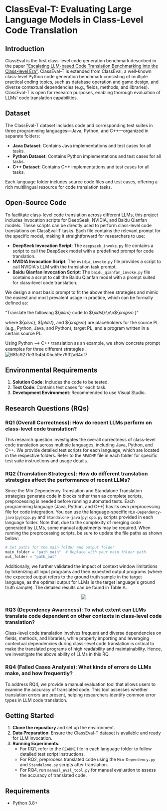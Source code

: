 # ClassEval-T: Evaluating Large Language Models in Class-Level Code Translation

## Introduction

ClassEval is the first class-level code generation benchmark described in the paper ["Escalating LLM-based Code Translation Benchmarking into the Class-level Era"](https://arxiv.org/abs/2411.06145).
ClassEval-T is extended from ClassEval, a well-known class-level Python code generation benchmark consisting of multiple practical coding topics, such as database operation and game design, and diverse contextual dependencies (e.g., fields, methods, and libraries). ClassEval-T is open for research purposes, enabling thorough evaluation of LLMs' code translation capabilities.

## Dataset

The ClassEval-T dataset includes code and corresponding test suites in three programming languages—Java, Python, and C++—organized in separate folders:

- **Java Dataset**: Contains Java implementations and test cases for all tasks.
- **Python Dataset**: Contains Python implementations and test cases for all tasks.
- **C++ Dataset**: Contains C++ implementations and test cases for all tasks.

Each language folder includes source code files and test cases, offering a rich multilingual resource for code translation tasks.

## Open-Source Code

To facilitate class-level code translation across different LLMs, this project includes invocation scripts for DeepSeek, NVIDIA, and Baidu Qianfan models. These scripts can be directly used to perform class-level code translations on ClassEval-T tasks. Each file contains the relevant prompt for the specific model, making it straightforward for researchers to use:

- **DeepSeek Invocation Script**: The `deepseek_invoke.py` file contains a script to call the DeepSeek model with a predefined prompt for code translation.
- **NVIDIA Invocation Script**: The `nvidia_invoke.py` file provides a script to call NVIDIA's LLM with the translation task prompt.
- **Baidu Qianfan Invocation Script**: The `baidu_qianfan_invoke.py` file contains a script to call the Baidu Qianfan model with a prompt suited for class-level code translation.

We design a most basic prompt to fit the above three strategies and mimic the easiest and most prevalent usage in practice, which can be formally defined as: 

“Translate the following ${𝑝𝑙𝑠𝑟𝑐} code to ${𝑝𝑙𝑑𝑠𝑡}:\n\n${𝑝𝑟𝑜𝑔𝑠𝑟𝑐 }”

where ${𝑝𝑙𝑠𝑟𝑐}, ${𝑝𝑙𝑑𝑠𝑡}, and ${𝑝𝑟𝑜𝑔𝑠𝑟𝑐} are placeholders for the source PL (e.g., Python, Java, and Python), target PL, and a program written in a certain source PL.

Using Python ——> C++ translation as an example, we show concrete prompt examples for three different strategies：
![681c927fe3f545b05c59e7932a64cf7](https://github.com/user-attachments/assets/af83c4e5-98a4-4b59-b4d1-2a96c6715f43)



## Environmental Requirements

1. **Solution Code**: Includes the code to be tested.
2. **Test Code**: Contains test cases for each task.
3. **Development Environment**: Recommended to use Visual Studio.

## Research Questions (RQs)

### RQ1 (Overall Correctness): How do recent LLMs perform on class-level code translation?

This research question investigates the overall correctness of class-level code translation across multiple languages, including Java, Python, and C++. We provide detailed test scripts for each language, which are located in the respective folders. Refer to the `README` file in each folder for specific test suite instructions and usage details.

### RQ2 (Translation Strategies): How do different translation strategies affect the performance of recent LLMs?

Since the Min Dependency Translation and Standalone Translation strategies generate code in blocks rather than as complete scripts, preprocessing is needed before running automated tests. Each programming language (Java, Python, and C++) has its own preprocessing file for code integration. You can use the language-specific `Min-Dependency-java|py|cpp.py` and `Standalone-java|py|cpp.py` scripts provided in each language folder. Note that, due to the complexity of merging code generated by LLMs, some manual adjustments may be required. When running the preprocessing scripts, be sure to update the file paths as shown below:

```python
# Set paths for the main folder and output folder
main_folder = "path_main"  # Replace with your main folder path
out_folder = "path_out"
```
Additionally, we further validated the impact of context window limitations by tokenizing all input programs and their expected output programs (where the expected output refers to the ground truth sample in the target language, as the optimal output for LLMs is the target language's ground truth sample). The detailed results can be found in Table A.

<p align="center">
  <img src="https://github.com/user-attachments/assets/7ed08e54-d81e-4ae4-8c40-579273ae6c14" />
</p>



### RQ3 (Dependency Awareness): To what extent can LLMs translate code dependent on other contexts in class-level code translation? 

Class-level code translation involves frequent and diverse dependencies on fields, methods, and libraries, while properly importing and leveraging contextual dependencies during class-level code translation is critical to make the translated programs of high readability and maintainability. Hence, we investigate the above ability of LLMs in this RQ.


### RQ4 (Failed Cases Analysis): What kinds of errors do LLMs make, and how frequently?

To address RQ4, we provide a manual evaluation tool that allows users to examine the accuracy of translated code. This tool assesses whether translation errors are present, helping researchers identify common error types in LLM code translation.

## Getting Started

1. **Clone the repository** and set up the environment.
2. **Data Preparation**: Ensure the ClassEval-T dataset is available and ready for LLM invocation.
3. **Running Experiments**:
    - For RQ1, refer to the `README` file in each language folder to follow detailed test script instructions.
    - For RQ2, preprocess translated code using the `Min-Dependency.py` and `Standalone.py` scripts after translation.
    - For RQ4, run `manual_eval_tool.py` for manual evaluation to assess the accuracy of translated code.

## Requirements

- Python 3.8+
